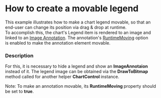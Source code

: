 # How to create a movable legend


<p>This example illustrates how to make a chart legend movable, so that an end-user can change its position via drag & drop at runtime.<br>To accomplish this, the chart's Legend item is rendered to an image and linked to an <a href="https://documentation.devexpress.com/WindowsForms/7858/Controls-and-Libraries/Chart-Control/Fundamentals/Chart-Elements/Annotations">Image Annotation</a>. The annotation's <a href="https://documentation.devexpress.com/CoreLibraries/DevExpress.XtraCharts.Annotation.RuntimeMoving.property">RuntimeMoving</a> option is enabled to make the annotation element movable.</p>


<h3>Description</h3>

<p>For this, it is necessary to hide a legend and show an <strong>ImageAnnotaion </strong>instead of it. The legend image can be obtained via the <strong>DrawToBitmap </strong>method called for another helper <strong>ChartControl </strong>instance.</p><p>Note: To make an annotation movable, its <strong>RuntimeMoving </strong>property should be set to <strong>true</strong>.</p>

<br/>


